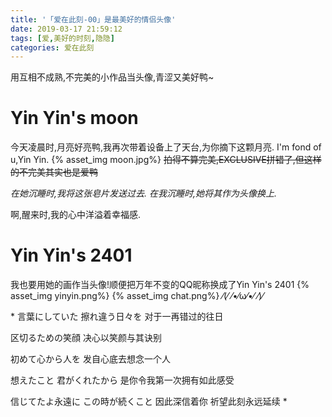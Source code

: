 ```yaml
---
title: '「爱在此刻-00」是最美好的情侣头像'
date: 2019-03-17 21:59:12
tags: [爱,美好的时刻,隐隐]
categories: 爱在此刻
---
```

用互相不成熟,不完美的小作品当头像,青涩又美好鸭~
<!-- more -->
# Yin Yin's moon
今天凌晨时,月亮好亮鸭,我再次带着设备上了天台,为你摘下这颗月亮.
I'm fond of u,Yin Yin.
{% asset_img moon.jpg%}
~~拍得不算完美,EXCLUSIVE拼错了,但这样的不完美其实也是爱鸭~~

*在她沉睡时,我将这张皂片发送过去.
在我沉睡时,她将其作为头像换上.*

啊,醒来时,我的心中洋溢着幸福感.

# Yin Yin's 2401
我也要用她的画作当头像!顺便把万年不变的QQ昵称换成了Yin Yin's 2401
{% asset_img yinyin.png%}
{% asset_img chat.png%}
⁄(⁄ ⁄•⁄ω⁄•⁄ ⁄)⁄

<div class="text-center">
*
言葉にしていた 擦れ違う日々を
对于一再错过的往日

区切るための笑顔
决心以笑颜与其诀别

初めて心から人を
发自心底去想念一个人

想えたこと 君がくれたから
是你令我第一次拥有如此感受

信じてたよ永遠に この時が続くこと
因此深信着你 祈望此刻永远延续
*
</div>